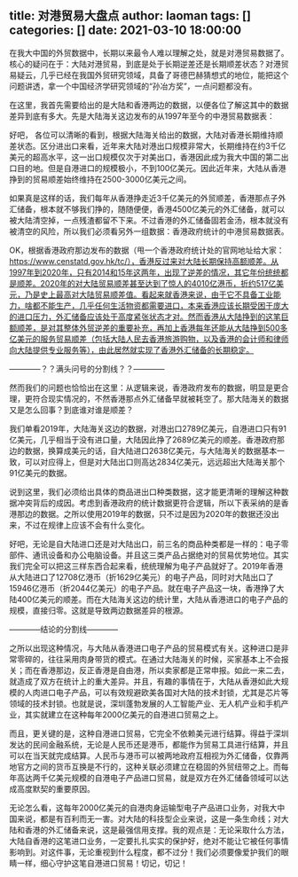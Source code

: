 title: 对港贸易大盘点
author: laoman
tags: []
categories: []
date: 2021-03-10 18:00:00
---
在我大中国的外贸数据中，长期以来最令人难以理解之处，就是对港贸易数据了。核心的疑问在于：大陆对港贸易，到底是处于长期逆差还是长期顺差状态？对港贸易疑云，几乎已经在我国外贸研究领域，具备了哥德巴赫猜想式的地位，能把这个问题讲透，拿一个中国经济学研究领域的“孙冶方奖”，一点问题都没有。
<!-- more-->

在这里，我首先需要给出的是大陆和香港两边的数据，以便各位了解这其中的数据差异到底有多大。先是大陆海关这边发布的从1997年至今的中港贸易数据表：



好吧， 各位可以清晰的看到，根据大陆海关给出的数据，大陆对香港长期维持顺差状态。区分进出口来看，近年来大陆对港出口规模非常大，长期维持在约3千亿美元的超高水平，这一出口规模仅次于对美出口，香港因此成为我大中国的第二出口目的地。但是自港进口的规模极小，不到100亿美元。因此近年来，大陆从香港挣到的贸易顺差始终维持在2500-3000亿美元之间。

如果真是这样的话，我们每年从香港挣走近3千亿美元的外贸顺差，香港那点子外汇储备，根本就不够我们挣的，随随便便，香港4500亿美元的外汇储备，就可以被大陆清空掉，一点残渣都留不下来。不过香港的外汇储备固若金汤，根本就没有被清空的风险，所以我们必须看另外一组数据：香港政府统计的中港贸易数据表。



OK，根据香港政府那边发布的数据（甩一个香港政府统计处的官网地址给大家：https://www.censtatd.gov.hk/tc/），香港反过来对大陆长期保持高额顺差。从1997年到2020年，只有2014和15年这两年，出现了逆差的情况，其它年份统统都是顺差。2020年的对大陆贸易顺差甚至达到了惊人的4010亿港币，折约517亿美元，乃是史上最高对大陆贸易顺差值。看起来就香港来说，由于它不具备工业能力，啥都不能生产，几乎任何生活物资都需要进口，本来香港应该长期受困于庞大的进口压力，外汇储备应该处于高度紧张状态才对。然而香港从大陆挣到的这笔巨额顺差，是对其整体外贸逆差的重要补充，再加上香港每年还能从大陆挣到500多亿美元的服务贸易顺差（包括大陆人民去香港旅游购物，以及香港的会计师和律师向大陆提供专业服务等），由此居然就实现了香港外汇储备的长期稳定。

————？？满头问号的分割线？？————

然而我们的问题也恰恰出在这里：从逻辑来说，香港政府发布的数据，明显是更合理，更符合现实情况的，不然香港那点外汇储备早就被耗空了。那大陆海关的数据又是怎么回事？到底谁对谁是顺差？

我们单看2019年，大陆海关这边的数据，对港出口2789亿美元，自港进口只有91亿美元，几乎相当于没有进口量，大陆因此挣了2689亿美元的顺差。香港政府那边的数据，换算成美元的话，自大陆进口2638亿美元，与大陆海关的数据基本一致，可以对应得上，但是对大陆出口则高达2834亿美元，远远超出大陆海关那个91亿美元的数据。

说到这里，我们必须给出具体的商品进出口种类数据，这才能更清晰的理解这种数据冲突背后的成因。考虑到香港政府的统计数据更符合逻辑，所以下表采纳的是香港那边的数据。之所以使用2019年的数据，只不过是因为2020年的数据还没出来，不过在规律上应该不会有什么变化。



好吧，无论是自大陆进口还是对大陆出口，前三名的商品种类都是一样的：电子零部件、通讯设备和办公电脑设备。并且这三类产品占据绝对的贸易优势地位。其实我们完全可以把这三样东西合起来看，统统理解为电子产品就好了。2019年香港从大陆进口了12708亿港币（折1629亿美元）的电子产品，同时对大陆出口了15946亿港币（折2044亿美元）的电子产品。就在电子产品这一块，香港挣了大陆400亿美元的顺差。而在大陆海关这边的统计里，大陆从香港进口的电子产品的规模，直接归零。这就是导致两边数据差异的根源。

————结论的分割线————

之所以出现这种情况，与大陆从香港进口电子产品的贸易模式有关。这种进口是非常零碎的，往往采用肉身带货的模式。在通过大陆海关的时候，买家基本上不会报关；而在香港那边，反正香港是自由港，所以卖家都是正常申报。如此一来二去，就造成了双方在统计上的重大差异。并且，有趣的事情在于，大陆从香港如此大规模的人肉进口电子产品，可以有效规避欧美各国对大陆的技术封锁，尤其是芯片等领域的技术封锁。也就是说，深圳蓬勃发展的人工智能产业、无人机产业和手机产业，其实就建立在这种每年2000亿美元的自港进口贸易之上。

而且，更关键的是，这种自港进口贸易，它完全不依赖美元进行结算。得益于深圳发达的民间金融系统，无论是人民币还是港币，都能作为贸易工具进行结算，并且可以在当天就完成结算。人民币与港币可以被两地政府互相视为外汇储备，仅靠两地官方之间的货币互换是不行的，这种关联必须建立在稳固的外贸纽带之上。而每年高达两千亿美元规模的自港电子产品进口贸易，就是双方在外汇储备领域可以达成高度默契的重要原因。

无论怎么看，这每年2000亿美元的自港肉身运输型电子产品进口业务，对我大中国来说，都是有百利而无一害。对大陆的科技型企业来说，这是一条生命线；对大陆和香港的外汇储备来说，这是最强信用支撑。我的观点是：无论采取什么方法，大陆自香港的这笔进口业务，一定要扎扎实实的保护好，绝对不能让它被任何事情影响到。对这件事，无论重视到什么程度，都不过分！我们必须要像爱护我们的眼睛一样，细心守护这笔自港进口贸易！切记，切记！